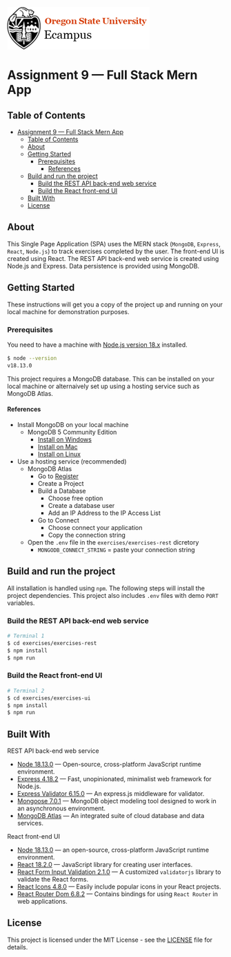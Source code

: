 <picture>
  <source
    srcset=".github/osu-ecampus-dark.png"
    media="(prefers-color-scheme: dark)"
  />
  <source
    srcset=".github/osu-ecampus-light.png"
    media="(prefers-color-scheme: light), (prefers-color-scheme: no-preference)"
  />
  <img src=".github/osu-ecampus-light.png" alt="Oregon State University Ecampus Logo." />
</picture>

# Assignment 9 — Full Stack Mern App

## Table of Contents
- [Assignment 9 — Full Stack Mern App](#assignment-9--full-stack-mern-app)
  - [Table of Contents](#table-of-contents)
  - [About](#about)
  - [Getting Started](#getting-started)
    - [Prerequisites](#prerequisites)
      - [References](#references)
  - [Build and run the project](#build-and-run-the-project)
    - [Build the REST API back-end web service](#build-the-rest-api-back-end-web-service)
    - [Build the React front-end UI](#build-the-react-front-end-ui)
  - [Built With](#built-with)
  - [License](#license)

## About
This Single Page Application (SPA) uses the MERN stack (`MongoDB`, `Express`, `React`, `Node.js`) to track exercises completed by the user. The front-end UI is created using React.  The REST API back-end web service is created using Node.js and Express. Data persistence is provided using MongoDB.

## Getting Started
These instructions will get you a copy of the project up and running on your local machine for demonstration purposes.

### Prerequisites
You need to have a machine with [Node.js version 18.x](https://nodejs.org/en/download/) installed.
```bash
$ node --version
v18.13.0
```
This project requires a MongoDB database. This can be installed on your local machine or alternaively set up using a hosting service such as MongoDB Atlas.

#### References
* Install MongoDB on your local machine
  * MongoDB 5 Community Edition
    * [Install on Windows](https://www.mongodb.com/docs/manual/tutorial/install-mongodb-on-windows/#install-mongodb-community-edition)
    * [Install on Mac](https://www.mongodb.com/docs/manual/tutorial/install-mongodb-on-os-x/)
    * [Install on Linux](https://www.mongodb.com/docs/manual/administration/install-on-linux/)
* Use a hosting service (recommended)
  * MongoDB Atlas
    * Go to [Register](https://account.mongodb.com/account/register)
    * Create a Project
    * Build a Database
      * Choose free option
      * Create a database user
      * Add an IP Address to the IP Access List
    * Go to Connect
      * Choose connect your application
      * Copy the connection string
  * Open the `.env` file in the `exercises/exercises-rest` dicretory
    * `MONGODB_CONNECT_STRING` = paste your connection string

## Build and run the project
All installation is handled using `npm`. The following steps will install the project dependencies. This project also includes `.env` files with demo `PORT` variables.

### Build the REST API back-end web service
```sh
# Terminal 1
$ cd exercises/exercises-rest
$ npm install
$ npm run
```

### Build the React front-end UI
```sh
# Terminal 2
$ cd exercises/exercises-ui
$ npm install
$ npm run
```

## Built With
REST API back-end web service
* [Node 18.13.0](https://nodejs.org/en/download/) — Open-source, cross-platform JavaScript runtime environment.
* [Express 4.18.2](https://www.npmjs.com/package/express) — Fast, unopinionated, minimalist web framework for Node.js.
* [Express Validator 6.15.0](https://www.npmjs.com/package/express-validator) — An express.js middleware for validator.
* [Mongoose 7.0.1](https://www.npmjs.com/package/mongoose) — MongoDB object modeling tool designed to work in an asynchronous environment.
* [MongoDB Atlas](https://www.mongodb.com/atlas) — An integrated suite of cloud database and data services.

React front-end UI
* [Node 18.13.0](https://nodejs.org/en/download/) — an open-source, cross-platform JavaScript runtime environment.
* [React 18.2.0](https://www.npmjs.com/package/react) — JavaScript library for creating user interfaces.
* [React Form Input Validation 2.1.0](https://www.npmjs.com/package/react-form-input-validation) — A customized `validatorjs` library to validate the React forms.
* [React Icons 4.8.0](https://www.npmjs.com/package/react-icons) — Easily include popular icons in your React projects.
* [React Router Dom 6.8.2](https://www.npmjs.com/package/react-router-dom/v/6.8.2) — Contains bindings for using `React Router` in web applications.

## License
This project is licensed under the MIT License - see the [LICENSE](LICENSE) file for details.